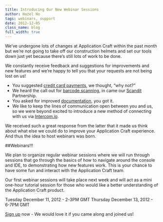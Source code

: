 ```yaml
---
title: Introducing Our New Webinar Sessions
author: Hazel Ho
tags: webinars, support
date: 2012-12-05
class_name: blog
full_width: true
---
```


We’ve undergone lots of changes at Application Craft within the past month but we’re not going to take off our construction helmets and set our tools down just yet because there’s still lots of work to be done. 

We constantly receive feedback and suggestions for improvements and new features and we’re happy to tell you that your requests are not being lost on us! 

 - You suggested [credit card payments](http://www.applicationcraft.com/blog/2012/10/accepting-credit-card-payments-ac-apps/), we thought, “why not?” 
 - We heard the call out for [barcode scanning](http://www.applicationcraft.com/blog/2012/07/scandit-partnership-enterprise-quality-barcode-scanning-application-craft/), in came our [Scandit](http://www.scandit.com/) Partnership. 
 - You asked for improved [documentation](http://www.scandit.com/), you got it. 
 - We like to keep the lines of communication open between you and us, so we were beyond excited to introduce a new method of connecting with us via [Intercom.io](http://www.applicationcraft.com/blog/2012/11/a-new-way-to-talk/).

We received such a great response from the latter that it made us think about what else we could do to improve your Application Craft experience. And thus the idea to host webinars was born. 

##Webinars!!!

We plan to organize regular webinar sessions where we will run through sessions that go through the basics of how to navigate around the console and IDE, to demonstrating how new features work. This is your chance to have some fun and interact with the Application Craft team.

Our first webinar sessions will take place next week and will act as a mini one-hour tutorial session for those who would like a better understanding of the Application Craft product.  

Tuesday December 11, 2012 - 2-3PM GMT
Thursday December 13, 2012 - 6-7PM GMT

[Sign up](http://www.applicationcraft.com/#upcoming-webinars) now - We would love it if you came along and joined us! 

